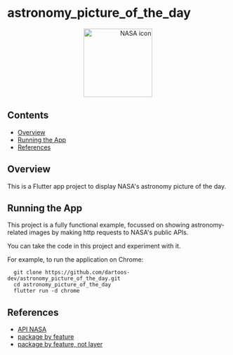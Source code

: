 # astronomy_picture_of_the_day

<p align="center"> 
  <a href="https://www.nasa.gov/" align="right">
    <img width="156" alt="NASA icon" src="https://user-images.githubusercontent.com/24878574/282269386-1804fb09-3afe-4f05-9169-da18b36100a3.png">
  </a>
</p>

## Contents

- [Overview](#overview)
- [Running the App](#running-the-app)
- [References](#references)

## Overview

This is a Flutter app project to display NASA's astronomy picture of the day.

## Running the App

This project is a fully functional example, focussed on showing
astronomy-related images by making http requests to NASA's public APIs.

You can take the code in this project and experiment with it.

For example, to run the application on Chrome:

```shell
  git clone https://github.com/dartoos-dev/astronomy_picture_of_the_day.git
  cd astronomy_picture_of_the_day
  flutter run -d chrome
```

## References

- [API NASA](https://api.nasa.gov/)
- [package by feature](https://phauer.com/2020/package-by-feature/)
- [package by feature, not layer](http://www.javapractices.com/topic/TopicAction.do?Id=205)
